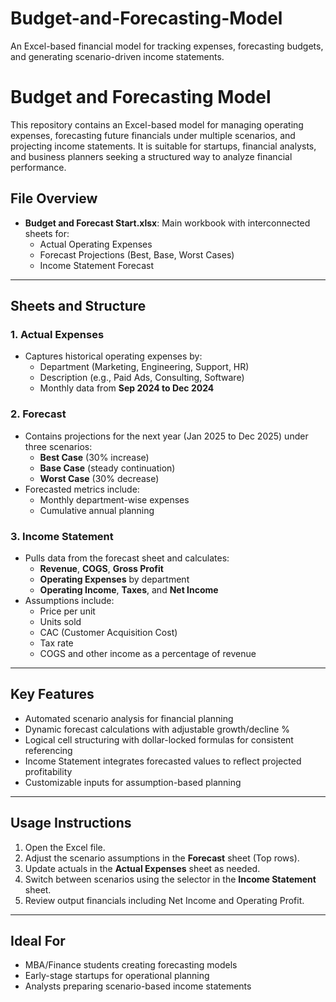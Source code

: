 # Budget-and-Forecasting-Model
An Excel-based financial model for tracking expenses, forecasting budgets, and generating scenario-driven income statements.
# Budget and Forecasting Model

This repository contains an Excel-based model for managing operating expenses, forecasting future financials under multiple scenarios, and projecting income statements. It is suitable for startups, financial analysts, and business planners seeking a structured way to analyze financial performance.

## File Overview

- **Budget and Forecast Start.xlsx**: Main workbook with interconnected sheets for:
  - Actual Operating Expenses
  - Forecast Projections (Best, Base, Worst Cases)
  - Income Statement Forecast

---

## Sheets and Structure

### 1. Actual Expenses
- Captures historical operating expenses by:
  - Department (Marketing, Engineering, Support, HR)
  - Description (e.g., Paid Ads, Consulting, Software)
  - Monthly data from **Sep 2024 to Dec 2024**

### 2. Forecast
- Contains projections for the next year (Jan 2025 to Dec 2025) under three scenarios:
  - **Best Case** (30% increase)
  - **Base Case** (steady continuation)
  - **Worst Case** (30% decrease)
- Forecasted metrics include:
  - Monthly department-wise expenses
  - Cumulative annual planning

### 3. Income Statement
- Pulls data from the forecast sheet and calculates:
  - **Revenue**, **COGS**, **Gross Profit**
  - **Operating Expenses** by department
  - **Operating Income**, **Taxes**, and **Net Income**
- Assumptions include:
  - Price per unit
  - Units sold
  - CAC (Customer Acquisition Cost)
  - Tax rate
  - COGS and other income as a percentage of revenue

---

## Key Features

- Automated scenario analysis for financial planning
- Dynamic forecast calculations with adjustable growth/decline %
- Logical cell structuring with dollar-locked formulas for consistent referencing
- Income Statement integrates forecasted values to reflect projected profitability
- Customizable inputs for assumption-based planning

---

## Usage Instructions

1. Open the Excel file.
2. Adjust the scenario assumptions in the **Forecast** sheet (Top rows).
3. Update actuals in the **Actual Expenses** sheet as needed.
4. Switch between scenarios using the selector in the **Income Statement** sheet.
5. Review output financials including Net Income and Operating Profit.

---

## Ideal For

- MBA/Finance students creating forecasting models
- Early-stage startups for operational planning
- Analysts preparing scenario-based income statements

